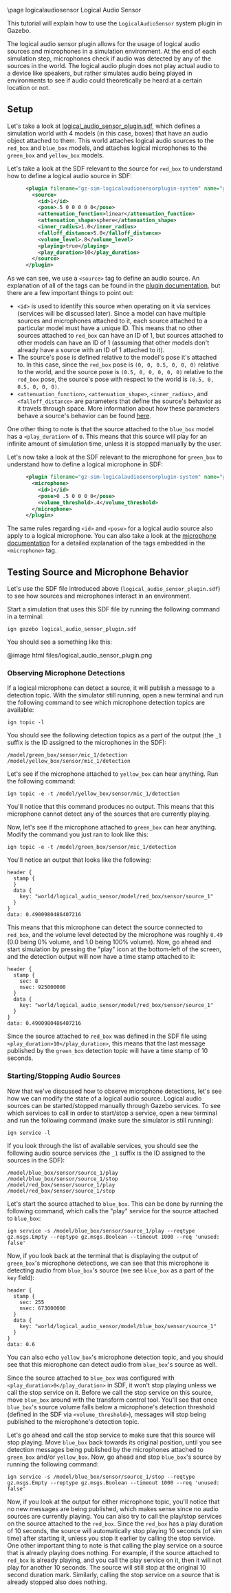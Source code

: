 \page logicalaudiosensor Logical Audio Sensor

This tutorial will explain how to use the `LogicalAudioSensor` system plugin in Gazebo.

The logical audio sensor plugin allows for the usage of logical audio sources and microphones in a simulation environment.
At the end of each simulation step, microphones check if audio was detected by any of the sources in the world.
The logical audio plugin does not play actual audio to a device like speakers, but rather simulates audio being played in environments to see if audio could theoretically be heard at a certain location or not.

## Setup

Let's take a look at [logical_audio_sensor_plugin.sdf](https://github.com/gazebosim/gz-sim/blob/460d2b1cfbf0addf05a1e61c05e1f7a675a83785/examples/worlds/logical_audio_sensor_plugin.sdf), which defines a simulation world with 4 models (in this case, boxes) that have an audio object attached to them.
This world attaches logical audio sources to the `red_box` and `blue_box` models, and attaches logical microphones to the `green_box` and `yellow_box` models.

Let's take a look at the SDF relevant to the source for `red_box` to understand how to define a logical audio source in SDF:

```xml
      <plugin filename="gz-sim-logicalaudiosensorplugin-system" name="gz::sim::systems::LogicalAudioSensorPlugin">
        <source>
          <id>1</id>
          <pose>.5 0 0 0 0 0</pose>
          <attenuation_function>linear</attenuation_function>
          <attenuation_shape>sphere</attenuation_shape>
          <inner_radius>1.0</inner_radius>
          <falloff_distance>5.0</falloff_distance>
          <volume_level>.8</volume_level>
          <playing>true</playing>
          <play_duration>10</play_duration>
        </source>
      </plugin>
```

As we can see, we use a `<source>` tag to define an audio source.
An explanation of all of the tags can be found in the [plugin documentation](https://github.com/gazebosim/gz-sim/blob/314477419d2aa946f384204dc99b17d9fcd963b3/src/systems/logical_audio_sensor_plugin/LogicalAudioSensorPlugin.hh#L35-L130), but there are a few important things to point out:
* `<id>` is used to identify this source when operating on it via services (services will be discussed later).
Since a model can have multiple sources and microphones attached to it, each source attached to a particular model must have a unique ID.
This means that no other sources attached to `red_box` can have an ID of 1, but sources attached to other models can have an ID of 1 (assuming that other models don't already have a source with an ID of 1 attached to it).
* The source's pose is defined relative to the model's pose it's attached to.
In this case, since the `red_box` pose is `(0, 0, 0.5, 0, 0, 0)` relative to the world, and the source pose is `(0.5, 0, 0, 0, 0, 0)` relative to the `red_box` pose, the source's pose with respect to the world is `(0.5, 0, 0.5, 0, 0, 0)`.
* `<attenuation_function>`, `<attenuation_shape>`, `<inner_radius>`, and `<falloff_distance>` are parameters that define the source's behavior as it travels through space.
More information about how these parameters behave a source's behavior can be found [here](https://docs.unrealengine.com/en-US/Engine/Audio/DistanceModelAttenuation/index.html).

One other thing to note is that the source attached to the `blue_box` model has a `<play_duration>` of `0`.
This means that this source will play for an infinite amount of simulation time, unless it is stopped manually by the user.

Let's now take a look at the SDF relevant to the microphone for `green_box` to understand how to define a logical microphone in SDF:

```xml
      <plugin filename="gz-sim-logicalaudiosensorplugin-system" name="gz::sim::systems::LogicalAudioSensorPlugin">
        <microphone>
          <id>1</id>
          <pose>0 .5 0 0 0 0</pose>
          <volume_threshold>.4</volume_threshold>
        </microphone>
      </plugin>
```

The same rules regarding `<id>` and `<pose>` for a logical audio source also apply to a logical microphone.
You can also take a look at the [microphone documentation](https://github.com/gazebosim/gz-sim/blob/314477419d2aa946f384204dc99b17d9fcd963b3/src/systems/logical_audio_sensor_plugin/LogicalAudioSensorPlugin.hh#L35-L130) for a detailed explanation of the tags embedded in the `<microphone>` tag.

## Testing Source and Microphone Behavior

Let's use the SDF file introduced above (`logical_audio_sensor_plugin.sdf`) to see how sources and microphones interact in an environment.

Start a simulation that uses this SDF file by running the following command in a terminal:

```
ign gazebo logical_audio_sensor_plugin.sdf
```

You should see a something like this:

@image html files/logical_audio_sensor_plugin.png

### Observing Microphone Detections

If a logical microphone can detect a source, it will publish a message to a detection topic.
With the simulator still running, open a new terminal and run the following command to see which microphone detection topics are available:

```
ign topic -l
```

You should see the following detection topics as a part of the output (the `_1` suffix is the ID assigned to the microphones in the SDF):

```
/model/green_box/sensor/mic_1/detection
/model/yellow_box/sensor/mic_1/detection
```

Let's see if the microphone attached to `yellow_box` can hear anything.
Run the following command:

```
ign topic -e -t /model/yellow_box/sensor/mic_1/detection
```

You'll notice that this command produces no output.
This means that this microphone cannot detect any of the sources that are currently playing.

Now, let's see if the microphone attached to `green_box` can hear anything.
Modify the command you just ran to look like this:

```
ign topic -e -t /model/green_box/sensor/mic_1/detection
```

You'll notice an output that looks like the following:

```
header {
  stamp {
  }
  data {
    key: "world/logical_audio_sensor/model/red_box/sensor/source_1"
  }
}
data: 0.4900980486407216
```

This means that this microphone can detect the source connected to `red_box`, and the volume level detected by the microphone was roughly `0.49` (0.0 being 0% volume, and 1.0 being 100% volume).
Now, go ahead and start simulation by pressing the "play" icon at the bottom-left of the screen, and the detection output will now have a time stamp attached to it:

```
header {
  stamp {
    sec: 8
    nsec: 925000000
  }
  data {
    key: "world/logical_audio_sensor/model/red_box/sensor/source_1"
  }
}
data: 0.4900980486407216
```

Since the source attached to `red_box` was defined in the SDF file using `<play_duration>10</play_duration>`, this means that the last message published by the `green_box` detection topic will have a time stamp of 10 seconds.

### Starting/Stopping Audio Sources

Now that we've discussed how to observe microphone detections, let's see how we can modify the state of a logical audio source.
Logical audio sources can be started/stopped manually through Gazebo services.
To see which services to call in order to start/stop a service, open a new terminal and run the following command (make sure the simulator is still running):

```
ign service -l
```

If you look through the list of available services, you should see the following audio source services (the `_1` suffix is the ID assigned to the sources in the SDF):

```
/model/blue_box/sensor/source_1/play
/model/blue_box/sensor/source_1/stop
/model/red_box/sensor/source_1/play
/model/red_box/sensor/source_1/stop
```

Let's start the source attached to `blue_box`.
This can be done by running the following command, which calls the "play" service for the source attached to `blue_box`:

```
ign service -s /model/blue_box/sensor/source_1/play --reqtype gz.msgs.Empty --reptype gz.msgs.Boolean --timeout 1000 --req 'unused: false'
```

Now, if you look back at the terminal that is displaying the output of `green_box`'s microphone detections, we can see that this microphone is detecting audio from `blue_box`'s source (we see `blue_box` as a part of the `key` field):

```
header {
  stamp {
    sec: 255
    nsec: 673000000
  }
  data {
    key: "world/logical_audio_sensor/model/blue_box/sensor/source_1"
  }
}
data: 0.6
```

You can also echo `yellow_box`'s microphone detection topic, and you should see that this microphone can detect audio from `blue_box`'s source as well.

Since the source attached to `blue_box` was configured with `<play_duration>0</play_duration>` in SDF, it won't stop playing unless we call the stop service on it.
Before we call the stop service on this source, move `blue_box` around with the transform control tool.
You'll see that once `blue_box`'s source volume falls below a microphone's detection threshold (defined in the SDF via `<volume_threshold>`), messages will stop being published to the microphone's detection topic.

Let's go ahead and call the stop service to make sure that this source will stop playing.
Move `blue_box` back towards its original position, until you see detection messages being published by the microphones attached to `green_box` and/or `yellow_box`.
Now, go ahead and stop `blue_box`'s source by running the following command:

```
ign service -s /model/blue_box/sensor/source_1/stop --reqtype gz.msgs.Empty --reptype gz.msgs.Boolean --timeout 1000 --req 'unused: false'
```

Now, if you look at the output for either microphone topic, you'll notice that no new messages are being published, which makes sense since no audio sources are currently playing.
You can also try to call the play/stop services on the source attached to the `red_box`.
Since the `red_box` has a play duration of 10 seconds, the source will automatically stop playing 10 seconds (of sim time) after starting it, unless you stop it earlier by calling the stop service.
One other important thing to note is that calling the play service on a source that is already playing does nothing.
For example, if the source attached to `red_box` is already playing, and you call the play service on it, then it will not play for another 10 seconds.
The source will still stop at the original 10 second duration mark.
Similarly, calling the stop service on a source that is already stopped also does nothing.
